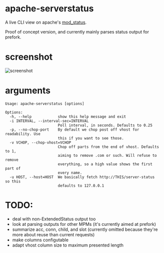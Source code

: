 # apache-serverstatus
A live CLI view on apache's [mod_status](https://httpd.apache.org/docs/2.4/mod/mod_status.html).

Proof of concept version, and currently mainly parses status output for prefork.

# screenshot
![screenshot](https://raw.githubusercontent.com/scarfboy/apache-serverstatus/main/screenshot.png)

# arguments


```
Usage: apache-serverstatus [options]

Options:
  -h, --help            show this help message and exit
  -i INTERVAL, --interval-sec=INTERVAL
                        Poll interval, in seconds. Defaults to 0.25
  -p, --no-chop-port    By default we chop post off vhost for readability. Use
                        this if you want to see those.
  -v VCHOP, --chop-vhost=VCHOP
                        Chop off parts from the end of vhost. Defaults to 1,
                        aiming to remove .com or such. Will refuse to remove
                        everything, so a high value shows the first part of
                        every name.
  -u HOST, --host=HOST  We basically fetch http://THIS/server-status  so this
                        defaults to 127.0.0.1
```

# TODO:
- deal with non-ExtendedStatus output too
- look at parsing outputs for other MPMs (it's currently aimed at prefork)
- summarize acc, conn, child, and slot (currently omitted because they're more about reuse than current requests)
- make columns configutable
- adapt vhost column size to maximum presented length
